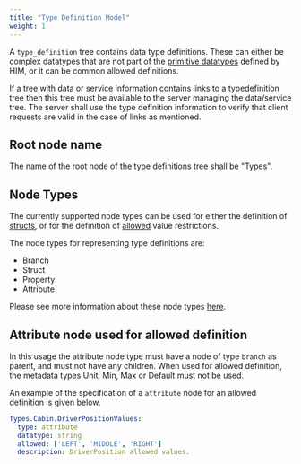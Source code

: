 ```yaml
---
title: "Type Definition Model"
weight: 1
---
```


A `type_definition` tree contains data type definitions.
These can either be complex datatypes that are not part of the
[primitive datatypes](/hierarchical_information_model/common_rule_set/data_entry/datatypes#primitive-datatypes) defined by HIM,
or it can be common allowed definitions.

If a tree with data or service information contains links to a typedefinition tree then this tree must be available to the server managing the data/service tree.
The server shall use the type definition information to verify that client requests are valid in the case of links as mentioned.

## Root node name
The name of the root node of the type definitions tree shall be "Types".

## Node Types
The currently supported node types can be used for either the definition of [structs](https://en.wikipedia.org/wiki/Composite_data_type),
or for the definition of [allowed](/hierarchical_information_model/common_rule_set/data_entry/value_restrictions/#allowed) value restrictions.

The node types for representing type definitions are:
- Branch
- Struct
- Property
- Attribute

Please see more information about these node types [here](/hierarchical_information_model/common_rule_set/node_types/).

## Attribute node used for allowed definition
In this usage the attribute node type must have a node of type `branch` as parent, and must not have any children.
When used for allowed definition, the metadata types Unit, Min, Max or Default must not be used.

An example of the specification of a `attribute` node for an allowed definition is given below.

```YAML
Types.Cabin.DriverPositionValues:
  type: attribute
  datatype: string
  allowed: ['LEFT', 'MIDDLE', 'RIGHT']
  description: DriverPosition allowed values.
```
